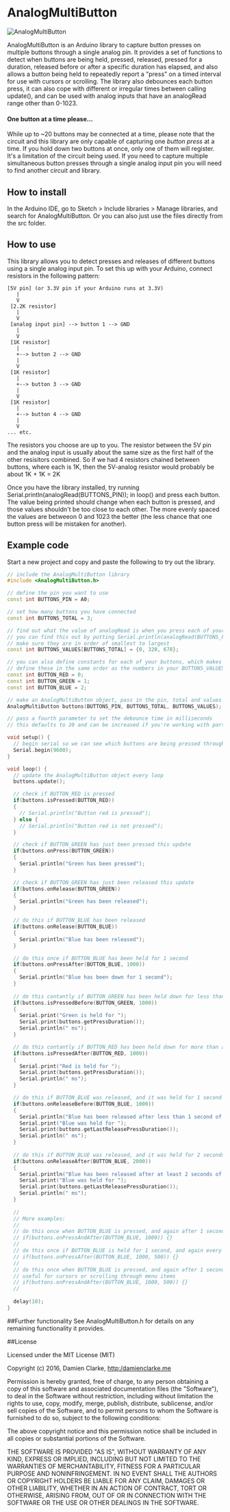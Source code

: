 # AnalogMultiButton

![AnalogMultiButton](https://user-images.githubusercontent.com/345320/50956995-3b001800-1511-11e9-8d3d-b7e4d88a18cf.jpg)

AnalogMultiButton is an Arduino library to capture button presses on multiple buttons through a single analog pin. It provides a set of functions to detect when buttons are being held, pressed, released, pressed for a duration, released before or after a specific duration has elapsed, and also allows a button being held to repeatedly report a "press" on a timed interval for use with cursors or scrolling. The library also debounces each button press, it can also cope with different or irregular times between calling update(), and can be used with analog inputs that have an analogRead range other than 0-1023.

#### One button at a time please...

While up to ~20 buttons may be connected at a time, please note that the circuit and this library are only capable of capturing one *button press* at a time. If you hold down two buttons at once, only one of them will register. It's a limitation of the circuit being used. If you need to capture multiple simultaneous button presses through a single analog input pin you will need to find another circuit and library.

## How to install
In the Arduino IDE, go to Sketch > Include libraries > Manage libraries, and search for AnalogMultiButton.
Or you can also just use the files directly from the src folder.

## How to use
This library allows you to detect presses and releases of different buttons using a single analog input pin. To set this up with your Arduino, connect resistors in the following pattern:

```
[5V pin] (or 3.3V pin if your Arduino runs at 3.3V)
   |
   V
 [2.2K resistor]
   |
   V
 [analog input pin] --> button 1 --> GND
   |
   V
 [1K resistor]
   |
   +--> button 2 --> GND
   |
   V
 [1K resistor] 
   |
   +--> button 3 --> GND
   |
   V
 [1K resistor] 
   |
   +--> button 4 --> GND
   |
   V
... etc.
```

The resistors you choose are up to you. The resistor between the 5V pin and the analog input is usually about the same size as the first half of the other resisitors combined. So if we had 4 resistors chained between buttons, where each is 1K, then the 5V-analog resistor would probably be about 1K + 1K = 2K

Once you have the library installed, try running Serial.println(analogRead(BUTTONS_PIN)); in loop() and press each button. The value being printed should change when each button is pressed, and those values shouldn't be too close to each other. The more evenly spaced the values are betweeon 0 and 1023 the better (the less chance that one button press will be mistaken for another).

## Example code
Start a new project and copy and paste the following to try out the library.

```C++
// include the AnalogMultiButton library
#include <AnalogMultiButton.h>

// define the pin you want to use
const int BUTTONS_PIN = A0;

// set how many buttons you have connected
const int BUTTONS_TOTAL = 3;

// find out what the value of analogRead is when you press each of your buttons and put them in this array
// you can find this out by putting Serial.println(analogRead(BUTTONS_PIN)); in your loop() and opening the serial monitor to see the values
// make sure they are in order of smallest to largest
const int BUTTONS_VALUES[BUTTONS_TOTAL] = {0, 320, 678};

// you can also define constants for each of your buttons, which makes your code easier to read
// define these in the same order as the numbers in your BUTTONS_VALUES array, so whichever button has the smallest analogRead() number should come first
const int BUTTON_RED = 0;
const int BUTTON_GREEN = 1;
const int BUTTON_BLUE = 2;

// make an AnalogMultiButton object, pass in the pin, total and values array
AnalogMultiButton buttons(BUTTONS_PIN, BUTTONS_TOTAL, BUTTONS_VALUES);

// pass a fourth parameter to set the debounce time in milliseconds
// this defaults to 20 and can be increased if you're working with particularly bouncy buttons

void setup() {
  // begin serial so we can see which buttons are being pressed through the serial monitor
  Serial.begin(9600);
}

void loop() {
  // update the AnalogMultiButton object every loop
  buttons.update();

  // check if BUTTON_RED is pressed
  if(buttons.isPressed(BUTTON_RED))
  {
    // Serial.println("Button red is pressed");
  } else {
    // Serial.println("Button red is not pressed");
  }

  // check if BUTTON_GREEN has just been pressed this update
  if(buttons.onPress(BUTTON_GREEN))
  {
    Serial.println("Green has been pressed");
  }

  // check if BUTTON_GREEN has just been released this update
  if(buttons.onRelease(BUTTON_GREEN))
  {
    Serial.println("Green has been released");
  }

  // do this if BUTTON_BLUE has been released
  if(buttons.onRelease(BUTTON_BLUE))
  {
    Serial.println("Blue has been released");
  }

  // do this once if BUTTON_BLUE has been held for 1 second
  if(buttons.onPressAfter(BUTTON_BLUE, 1000))
  {
    Serial.println("Blue has been down for 1 second");
  }
  
  // do this contantly if BUTTON_GREEN has been held down for less than a second
  if(buttons.isPressedBefore(BUTTON_GREEN, 1000))
  {
    Serial.print("Green is held for ");
    Serial.print(buttons.getPressDuration());
    Serial.println(" ms");
  }

  // do this contantly if BUTTON_RED has been held down for more than a second
  if(buttons.isPressedAfter(BUTTON_RED, 1000))
  {
    Serial.print("Red is held for ");
    Serial.print(buttons.getPressDuration());
    Serial.println(" ms");
  }

  // do this if BUTTON_BLUE was released, and it was held for 1 second or less
  if(buttons.onReleaseBefore(BUTTON_BLUE, 1000))
  {
    Serial.println("Blue has been released after less than 1 second of pressing");
    Serial.print("Blue was held for ");
    Serial.print(buttons.getLastReleasePressDuration());
    Serial.println(" ms");
  }
  
  // do this if BUTTON_BLUE was released, and it was held for 2 seconds or more
  if(buttons.onReleaseAfter(BUTTON_BLUE, 2000))
  {
    Serial.println("Blue has been released after at least 2 seconds of pressing");
    Serial.print("Blue was held for ");
    Serial.print(buttons.getLastReleasePressDuration());
    Serial.println(" ms");
  }
  
  //
  // More examples:
  //
  // do this once when BUTTON_BLUE is pressed, and again after 1 second
  // if(buttons.onPressAndAfter(BUTTON_BLUE, 1000)) {}
  //
  // do this once if BUTTON_BLUE is held for 1 second, and again every 0.5 seconds after that
  // if(buttons.onPressAfter(BUTTON_BLUE, 1000, 500)) {}
  //
  // do this once when BUTTON_BLUE is pressed, and again after 1 second, and again every 0.5 seconds after that
  // useful for cursors or scrolling through menu items
  // if(buttons.onPressAndAfter(BUTTON_BLUE, 1000, 500)) {}
  //
  
  delay(10);
}
```

##Further functionality
See AnalogMultiButton.h for details on any remaining functionality it provides.

##License

Licensed under the MIT License (MIT)

Copyright (c) 2016, Damien Clarke, [http:/damienclarke.me](http:/damienclarke.me)

Permission is hereby granted, free of charge, to any person obtaining a copy of this software and associated documentation files (the "Software"), to deal in the Software without restriction, including without limitation the rights to use, copy, modify, merge, publish, distribute, sublicense, and/or sell copies of the Software, and to permit persons to whom the Software is furnished to do so, subject to the following conditions:

The above copyright notice and this permission notice shall be included in all copies or substantial portions of the Software.

THE SOFTWARE IS PROVIDED "AS IS", WITHOUT WARRANTY OF ANY KIND, EXPRESS OR IMPLIED, INCLUDING BUT NOT LIMITED TO THE WARRANTIES OF MERCHANTABILITY, FITNESS FOR A PARTICULAR PURPOSE AND NONINFRINGEMENT. IN NO EVENT SHALL THE AUTHORS OR COPYRIGHT HOLDERS BE LIABLE FOR ANY CLAIM, DAMAGES OR OTHER LIABILITY, WHETHER IN AN ACTION OF CONTRACT, TORT OR OTHERWISE, ARISING FROM, OUT OF OR IN CONNECTION WITH THE SOFTWARE OR THE USE OR OTHER DEALINGS IN THE SOFTWARE.
